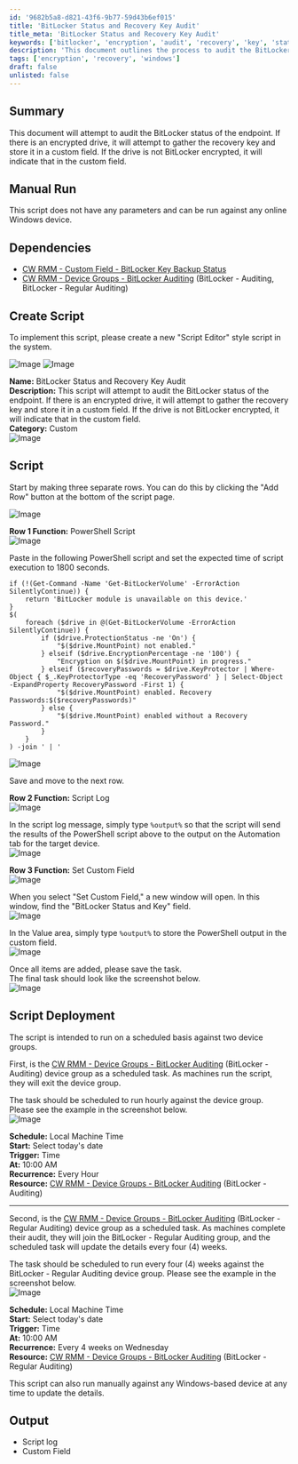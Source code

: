 ```yaml
---
id: '9682b5a8-d821-43f6-9b77-59d43b6ef015'
title: 'BitLocker Status and Recovery Key Audit'
title_meta: 'BitLocker Status and Recovery Key Audit'
keywords: ['bitlocker', 'encryption', 'audit', 'recovery', 'key', 'status', 'windows']
description: 'This document outlines the process to audit the BitLocker status of endpoints. It details how to gather recovery keys for encrypted drives and store the results in a custom field, along with instructions for manual and scheduled script execution.'
tags: ['encryption', 'recovery', 'windows']
draft: false
unlisted: false
---
```


## Summary

This document will attempt to audit the BitLocker status of the endpoint. If there is an encrypted drive, it will attempt to gather the recovery key and store it in a custom field. If the drive is not BitLocker encrypted, it will indicate that in the custom field.

## Manual Run

This script does not have any parameters and can be run against any online Windows device.

## Dependencies

- [CW RMM - Custom Field - BitLocker Key Backup Status](<../custom-fields/BitLocker Key Backup Status.md>)
- [CW RMM - Device Groups - BitLocker Auditing](<../groups/BitLocker Auditing.md>) (BitLocker - Auditing, BitLocker - Regular Auditing)

## Create Script

To implement this script, please create a new "Script Editor" style script in the system.

![Image](../../../static/img/BitLocker-Status-and-Recovery-Key-Audit/image_4.png)
![Image](../../../static/img/BitLocker-Status-and-Recovery-Key-Audit/image_5.png)

**Name:** BitLocker Status and Recovery Key Audit  
**Description:** This script will attempt to audit the BitLocker status of the endpoint. If there is an encrypted drive, it will attempt to gather the recovery key and store it in a custom field. If the drive is not BitLocker encrypted, it will indicate that in the custom field.  
**Category:** Custom  
![Image](../../../static/img/BitLocker-Status-and-Recovery-Key-Audit/image_6.png)

## Script

Start by making three separate rows. You can do this by clicking the "Add Row" button at the bottom of the script page.

![Image](../../../static/img/BitLocker-Status-and-Recovery-Key-Audit/image_7.png)

**Row 1 Function:** PowerShell Script  
![Image](../../../static/img/BitLocker-Status-and-Recovery-Key-Audit/image_8.png)

Paste in the following PowerShell script and set the expected time of script execution to 1800 seconds.

```
if (!(Get-Command -Name 'Get-BitLockerVolume' -ErrorAction SilentlyContinue)) {
    return 'BitLocker module is unavailable on this device.'
}
$(
    foreach ($drive in @(Get-BitLockerVolume -ErrorAction SilentlyContinue)) {
        if ($drive.ProtectionStatus -ne 'On') {
            "$($drive.MountPoint) not enabled."
        } elseif ($drive.EncryptionPercentage -ne '100') {
            "Encryption on $($drive.MountPoint) in progress."
        } elseif ($recoveryPasswords = $drive.KeyProtector | Where-Object { $_.KeyProtectorType -eq 'RecoveryPassword' } | Select-Object -ExpandProperty RecoveryPassword -First 1) {
            "$($drive.MountPoint) enabled. Recovery Passwords:$($recoveryPasswords)"
        } else {
            "$($drive.MountPoint) enabled without a Recovery Password."
        }
    }
) -join ' | '
```

![Image](../../../static/img/BitLocker-Status-and-Recovery-Key-Audit/image_9.png)

Save and move to the next row.

**Row 2 Function:** Script Log  
![Image](../../../static/img/BitLocker-Status-and-Recovery-Key-Audit/image_10.png)

In the script log message, simply type `%output%` so that the script will send the results of the PowerShell script above to the output on the Automation tab for the target device.  
![Image](../../../static/img/BitLocker-Status-and-Recovery-Key-Audit/image_11.png)

**Row 3 Function:** Set Custom Field  
![Image](../../../static/img/BitLocker-Status-and-Recovery-Key-Audit/image_12.png)

When you select "Set Custom Field," a new window will open. In this window, find the "BitLocker Status and Key" field.  
![Image](../../../static/img/BitLocker-Status-and-Recovery-Key-Audit/image_13.png)

In the Value area, simply type `%output%` to store the PowerShell output in the custom field.  
![Image](../../../static/img/BitLocker-Status-and-Recovery-Key-Audit/image_14.png)

Once all items are added, please save the task.  
The final task should look like the screenshot below.  
![Image](../../../static/img/BitLocker-Status-and-Recovery-Key-Audit/image_15.png)

## Script Deployment

The script is intended to run on a scheduled basis against two device groups.

First, is the [CW RMM - Device Groups - BitLocker Auditing](<../groups/BitLocker Auditing.md>) (BitLocker - Auditing) device group as a scheduled task. As machines run the script, they will exit the device group.

The task should be scheduled to run hourly against the device group. Please see the example in the screenshot below.  
![Image](../../../static/img/BitLocker-Status-and-Recovery-Key-Audit/image_16.png)

**Schedule:** Local Machine Time  
**Start:** Select today's date  
**Trigger:** Time  
**At:** 10:00 AM  
**Recurrence:** Every Hour  
**Resource:** [CW RMM - Device Groups - BitLocker Auditing](<../groups/BitLocker Auditing.md>) (BitLocker - Auditing)

---

Second, is the [CW RMM - Device Groups - BitLocker Auditing](<../groups/BitLocker Auditing.md>) (BitLocker - Regular Auditing) device group as a scheduled task. As machines complete their audit, they will join the BitLocker - Regular Auditing group, and the scheduled task will update the details every four (4) weeks.

The task should be scheduled to run every four (4) weeks against the BitLocker - Regular Auditing device group. Please see the example in the screenshot below.  
![Image](../../../static/img/BitLocker-Status-and-Recovery-Key-Audit/image_17.png)

**Schedule:** Local Machine Time  
**Start:** Select today's date  
**Trigger:** Time  
**At:** 10:00 AM  
**Recurrence:** Every 4 weeks on Wednesday  
**Resource:** [CW RMM - Device Groups - BitLocker Auditing](<../groups/BitLocker Auditing.md>) (BitLocker - Regular Auditing)

This script can also run manually against any Windows-based device at any time to update the details.

## Output

- Script log
- Custom Field



